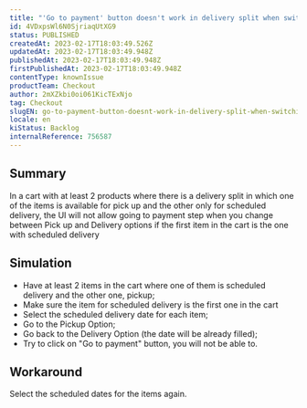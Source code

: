 ```yaml
---
title: "'Go to payment' button doesn't work in delivery split when switching between Delivery and Pick up options"
id: 4VDxpsWl6N0SjriaqUtXG9
status: PUBLISHED
createdAt: 2023-02-17T18:03:49.526Z
updatedAt: 2023-02-17T18:03:49.948Z
publishedAt: 2023-02-17T18:03:49.948Z
firstPublishedAt: 2023-02-17T18:03:49.948Z
contentType: knownIssue
productTeam: Checkout
author: 2mXZkbi0oi061KicTExNjo
tag: Checkout
slugEN: go-to-payment-button-doesnt-work-in-delivery-split-when-switching-between-delivery-and-pick-up-options
locale: en
kiStatus: Backlog
internalReference: 756587
---
```


## Summary


In a cart with at least 2 products where there is a delivery split in which one of the items is available for pick up and the other only for scheduled delivery, the UI will not allow going to payment step when you change between Pick up and Delivery options if the first item in the cart is the one with scheduled delivery


##

## Simulation



- Have at least 2 items in the cart where one of them is scheduled delivery and the other one, pickup;
- Make sure the item for scheduled delivery is the first one in the cart
- Select the scheduled delivery date for each item;
- Go to the Pickup Option;
- Go back to the Delivery Option (the date will be already filled);
- Try to click on "Go to payment" button, you will not be able to.


##

## Workaround


Select the scheduled dates for the items again.




